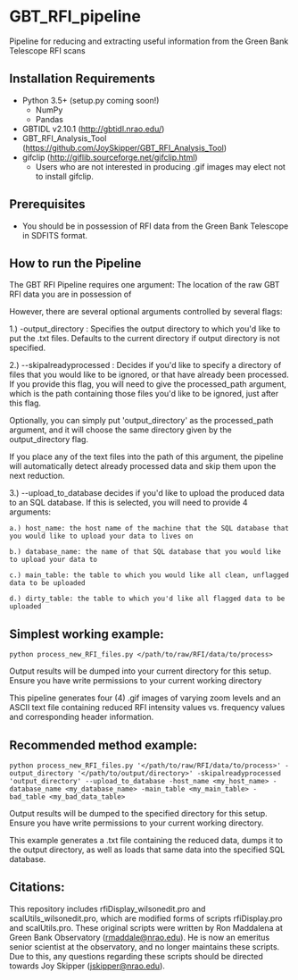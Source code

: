 # GBT_RFI_pipeline
Pipeline for reducing and extracting useful information from the Green Bank Telescope RFI scans 

## Installation Requirements
* Python 3.5+ (setup.py coming soon!)
    * NumPy
    * Pandas
* GBTIDL v2.10.1 (http://gbtidl.nrao.edu/)
* GBT_RFI_Analysis_Tool (https://github.com/JoySkipper/GBT_RFI_Analysis_Tool)
* gifclip (http://giflib.sourceforge.net/gifclip.html)
  * Users who are not interested in producing .gif images may elect not to install gifclip.

## Prerequisites
* You should be in possession of RFI data from the Green Bank Telescope in SDFITS format.

## How to run the Pipeline
The GBT RFI Pipeline requires one argument: The location of the raw GBT RFI data you are in possession of

However, there are several optional arguments controlled by several flags:

1.) -output_directory : Specifies the output directory to which you'd like to put the .txt files. Defaults to the current directory if output directory is not specified. 

2.) --skipalreadyprocessed : Decides if you'd like to specify a directory of files that you would like to be ignored, or that have already been processed. If you provide this flag, you will need to give the processed_path argument, which is the path containing those files you'd like to be ignored, just after this flag. 

Optionally, you can simply put 'output_directory' as the processed_path argument, and it will choose the same directory given by the output_directory flag. 

If you place any of the text files into the path of this argument, the pipeline will automatically detect already processed data and skip them upon the next reduction.

3.) --upload_to_database decides if you'd like to upload the produced data to an SQL database. If this is selected, you will need to provide 4 arguments:
    
    a.) host_name: the host name of the machine that the SQL database that you would like to upload your data to lives on
    
    b.) database_name: the name of that SQL database that you would like to upload your data to
    
    c.) main_table: the table to which you would like all clean, unflagged data to be uploaded
    
    d.) dirty_table: the table to which you'd like all flagged data to be uploaded


## Simplest working example:

```console
python process_new_RFI_files.py </path/to/raw/RFI/data/to/process>
```

Output results will be dumped into your current directory for this setup. Ensure you have write permissions to your current working directory

This pipeline generates four (4) .gif images of varying zoom levels and an ASCII text file containing reduced RFI intensity values vs. frequency values and corresponding header information.

## Recommended method example: 

```console
python process_new_RFI_files.py '</path/to/raw/RFI/data/to/process>' -output_directory '</path/to/output/directory>' -skipalreadyprocessed 'output_directory' --upload_to_database -host_name <my_host_name> -database_name <my_database_name> -main_table <my_main_table> -bad_table <my_bad_data_table>
```

Output results will be dumped to the specified directory for this setup. Ensure you have write permissions to your current working directory. 

This example generates a .txt file containing the reduced data, dumps it to the output directory, as well as loads that same data into the specified SQL database. 

## Citations: 

This repository includes rfiDisplay_wilsonedit.pro and scalUtils_wilsonedit.pro, which are modified forms of scripts rfiDisplay.pro and scalUtils.pro. These original scripts were written by Ron Maddalena at Green Bank Observatory (rmaddale@nrao.edu). He is now an emeritus senior scientist at the observatory, and no longer maintains these scripts. Due to this, any questions regarding these scripts should be directed towards Joy Skipper (jskipper@nrao.edu).